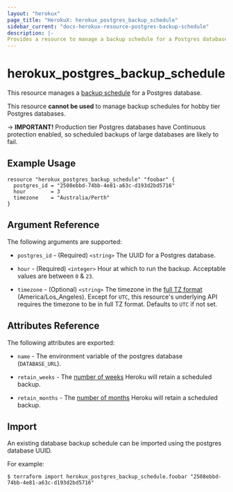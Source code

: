 ```yaml
---
layout: "herokux"
page_title: "HerokuX: herokux_postgres_backup_schedule"
sidebar_current: "docs-herokux-resource-postgres-backup-schedule"
description: |-
Provides a resource to manage a backup schedule for a Postgres database.
---
```


# herokux\_postgres\_backup\_schedule

This resource manages a [backup schedule](https://devcenter.heroku.com/articles/heroku-postgres-backups#scheduling-backups)
for a Postgres database.

This resource **cannot be used** to manage backup schedules for hobby tier Postgres databases.

-> **IMPORTANT!**
Production tier Postgres databases have Continuous protection enabled, so scheduled backups of large databases
are likely to fail.

## Example Usage

```hcl-terraform
resource "herokux_postgres_backup_schedule" "foobar" {
  postgres_id = "2508ebbd-74bb-4e81-a63c-d193d2bd5716"
  hour        = 3
  timezone    = "Australia/Perth"
}
```

## Argument Reference

The following arguments are supported:

* `postgres_id` - (Required) `<string>` The UUID for a Postgres database.

* `hour` - (Required) `<integer>` Hour at which to run the backup. Acceptable values are between `0` & `23`.

* `timezone` - (Optional) `<string>` The timezone in the [full TZ format](http://en.wikipedia.org/wiki/List_of_tz_database_time_zones) (America/Los_Angeles).
Except for `UTC`, this resource's underlying API requires the timezone to be in full TZ format. Defaults to `UTC` if not set.

## Attributes Reference

The following attributes are exported:

* `name` - The environment variable of the postgres database (`DATABASE_URL`).

* `retain_weeks` - The [number of weeks](https://devcenter.heroku.com/articles/heroku-postgres-backups#scheduled-backups-retention-limits)
Heroku will retain a scheduled backup.

* `retain_months` - The [number of months](https://devcenter.heroku.com/articles/heroku-postgres-backups#scheduled-backups-retention-limits)
Heroku will retain a scheduled backup.

## Import

An existing database backup schedule can be imported using the postgres database UUID.

For example:

```shell script
$ terraform import herokux_postgres_backup_schedule.foobar "2508ebbd-74bb-4e81-a63c-d193d2bd5716"
```
